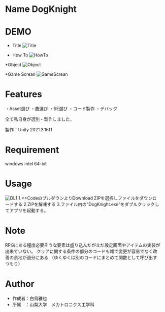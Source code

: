 # Name DogKnight
 
# DEMO
* Title
![Title](https://user-images.githubusercontent.com/125266372/221791527-5ce8c69a-4b45-4fcd-8229-15ddf0626a01.png)

* How To
![HowTo](https://user-images.githubusercontent.com/125266372/221791835-51305016-e08c-4237-b127-03da4869e8c8.png)
 
 *Object
![Object](https://user-images.githubusercontent.com/125266372/221792200-af4ddf35-aede-4425-bbdc-238e29fa4bb5.png)

 *Game Screan
 ![GameScrean](https://user-images.githubusercontent.com/125266372/221792477-119689fe-fb31-4ff5-80ea-11ce2032942a.png)
 
# Features

・Asset選び
・曲選び
・SE選び
・コード製作
・デバック

全て私自身が選別・製作しました。

製作：Unity 2021.3.16f1
 
# Requirement
 
windows intel 64-bit

# Usage
![DL1](https://user-images.githubusercontent.com/125266372/221795491-47046d01-17a9-494f-bdb0-930642e15994.png)
1.<>CodeのプルダウンよりDownload ZIPを選択しファイルをダウンロードする
2.ZIPを解凍する
3.ファイル内の"DogKnight.exe"をダブルクリックしてアプリを起動する。

# Note
RPGにある程度必要そうな要素は盛り込んだがまだ設定画面やアイテムの実装が出来ていない。
クリアに関する条件の部分のコードも雑で変更が容易でなく改善の余地が過分にある
（ゆくゆくは別のコードにまとめて関数として呼び出すつもり）

# Author
* 作成者：白鳥雅也
* 所属　：山梨大学　メカトロニクス工学科
